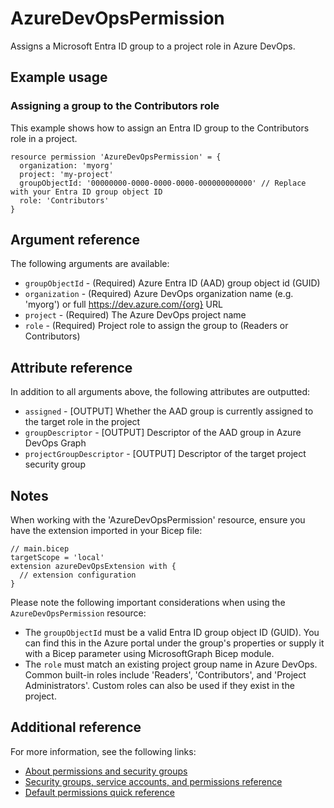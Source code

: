 ﻿# AzureDevOpsPermission

Assigns a Microsoft Entra ID group to a project role in Azure DevOps.

## Example usage

### Assigning a group to the Contributors role

This example shows how to assign an Entra ID group to the Contributors role in a project.

```bicep
resource permission 'AzureDevOpsPermission' = {
  organization: 'myorg'
  project: 'my-project'
  groupObjectId: '00000000-0000-0000-0000-000000000000' // Replace with your Entra ID group object ID
  role: 'Contributors'
}
```

## Argument reference

The following arguments are available:

- `groupObjectId` - (Required) Azure Entra ID (AAD) group object id (GUID)
- `organization` - (Required) Azure DevOps organization name (e.g. 'myorg') or full https://dev.azure.com/{org} URL
- `project` - (Required) The Azure DevOps project name
- `role` - (Required) Project role to assign the group to (Readers or Contributors)

## Attribute reference

In addition to all arguments above, the following attributes are outputted:

- `assigned` - [OUTPUT] Whether the AAD group is currently assigned to the target role in the project
- `groupDescriptor` - [OUTPUT] Descriptor of the AAD group in Azure DevOps Graph
- `projectGroupDescriptor` - [OUTPUT] Descriptor of the target project security group

## Notes

When working with the 'AzureDevOpsPermission' resource, ensure you have the extension imported in your Bicep file:

```bicep
// main.bicep
targetScope = 'local'
extension azureDevOpsExtension with {
  // extension configuration
}
```

Please note the following important considerations when using the `AzureDevOpsPermission` resource:
- The `groupObjectId` must be a valid Entra ID group object ID (GUID). You can find this in the Azure portal under the group's properties or supply it with a Bicep parameter using MicrosoftGraph Bicep module.
- The `role` must match an existing project group name in Azure DevOps. Common built-in roles include 'Readers', 'Contributors', and 'Project Administrators'. Custom roles can also be used if they exist in the project.


## Additional reference

For more information, see the following links:

- [About permissions and security groups][00]
- [Security groups, service accounts, and permissions reference][01]
- [Default permissions quick reference][02]

<!-- Link reference definitions -->
[00]: https://learn.microsoft.com/en-us/azure/devops/organizations/security/about-permissions?view=azure-devops&tabs=preview-page
[01]: https://learn.microsoft.com/en-us/azure/devops/organizations/security/permissions?view=azure-devops&tabs=preview-page
[02]: https://learn.microsoft.com/en-us/azure/devops/organizations/security/permissions-access?view=azure-devops

